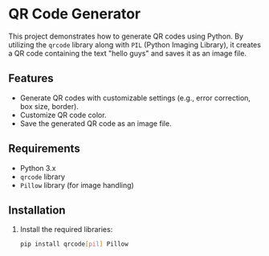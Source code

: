 # QR Code Generator

This project demonstrates how to generate QR codes using Python. By utilizing the `qrcode` library along with `PIL` (Python Imaging Library), it creates a QR code containing the text "hello guys" and saves it as an image file.

## Features
- Generate QR codes with customizable settings (e.g., error correction, box size, border).
- Customize QR code color.
- Save the generated QR code as an image file.

## Requirements

- Python 3.x
- `qrcode` library
- `Pillow` library (for image handling)

## Installation

1. Install the required libraries:
   ```bash
   pip install qrcode[pil] Pillow
